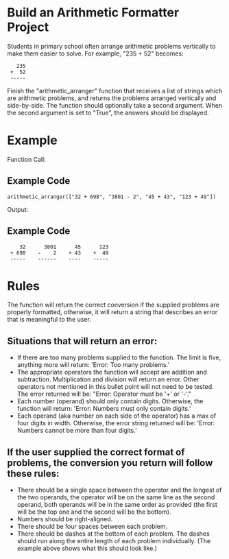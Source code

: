 # Build an Arithmetic Formatter Project

Students in primary school often arrange arithmetic problems vertically to make them easier
to solve. For example, "235 + 52" becomes:

```
   235
 +  52
 -----
```

Finish the "arithmetic_arranger" function that receives a list of strings which are arithmetic
problems, and returns the problems arranged vertically and side-by-side. The function should
optionally take a second argument. When the second argument is set to "True", the answers should
be displayed.

# Example

Function Call:
## Example Code
```
arithmetic_arranger(["32 + 698", "3801 - 2", "45 + 43", "123 + 49"])
```

Output:
## Example Code
```
    32      3801      45      123
 + 698    -    2    + 43    +  49
 -----    ------    ----    -----
```

# Rules
The function will return the correct conversion if the supplied problems are properly formatted, otherwise, it will return a string that describes an error that is meaningful to the user.

## Situations that will return an error:
* If there are too many problems supplied to the function. The limit is five, anything more will
  return: 'Error: Too many problems.'
* The appropriate operators the function will accept are addition and subtraction. Multiplication and division will return an error. Other operators not mentioned in this bullet point will not need to be tested. The error returned will be: "Error: Operator must be '+' or '-'."
* Each number (operand) should only contain digits. Otherwise, the function will return: 'Error: Numbers must only contain digits.'
* Each operand (aka number on each side of the operator) has a max of four digits in width. Otherwise, the error string returned will be: 'Error: Numbers cannot be more than four digits.'
## If the user supplied the correct format of problems, the conversion you return will follow these rules:
* There should be a single space between the operator and the longest of the two operands, the operator will be on the same line as the second operand, both operands will be in the same order as provided (the first will be the top one and the second will be the bottom).
* Numbers should be right-aligned.
* There should be four spaces between each problem.
* There should be dashes at the bottom of each problem. The dashes should run along the entire length of each problem individually. (The example above shows what this should look like.)